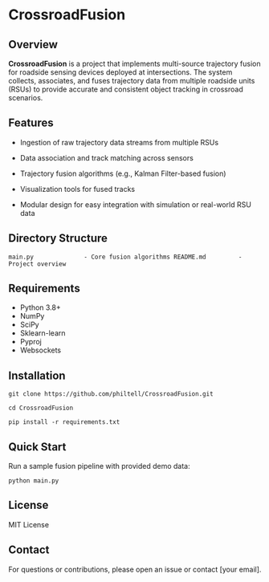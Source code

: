 # CrossroadFusion

## Overview

**CrossroadFusion** is a project that implements multi-source trajectory fusion for roadside sensing devices deployed at intersections. The system collects, associates, and fuses trajectory data from multiple roadside units (RSUs) to provide accurate and consistent object tracking in crossroad scenarios.

## Features

- Ingestion of raw trajectory data streams from multiple RSUs

- Data association and track matching across sensors

- Trajectory fusion algorithms (e.g., Kalman Filter-based fusion)

- Visualization tools for fused tracks

- Modular design for easy integration with simulation or real-world RSU data

## Directory Structure

`
main.py              - Core fusion algorithms
README.md         - Project overview
`

## Requirements
- Python 3.8+
- NumPy 
- SciPy 
- Sklearn-learn
- Pyproj
- Websockets



## Installation

`git clone https://github.com/philtell/CrossroadFusion.git`

`cd CrossroadFusion
`

`pip install -r requirements.txt
`

## Quick Start
Run a sample fusion pipeline with provided demo data:

`python main.py
`

## License
MIT License

## Contact
For questions or contributions, please open an issue or contact [your email].